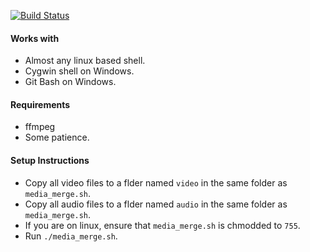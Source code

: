 [![Build Status](https://travis-ci.org/ameer1234567890/media_merge.svg?branch=master)](https://travis-ci.org/ameer1234567890/media_merge)

#### Works with
* Almost any linux based shell.
* Cygwin shell on Windows.
* Git Bash on Windows.

#### Requirements
* ffmpeg
* Some patience.

#### Setup Instructions
* Copy all video files to a flder named `video` in the same folder as `media_merge.sh`.
* Copy all audio files to a flder named `audio` in the same folder as `media_merge.sh`.
* If you are on linux, ensure that `media_merge.sh` is chmodded to `755`.
* Run `./media_merge.sh`.
